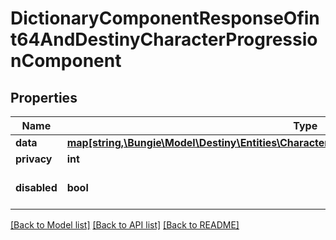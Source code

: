 # DictionaryComponentResponseOfint64AndDestinyCharacterProgressionComponent

## Properties
Name | Type | Description | Notes
------------ | ------------- | ------------- | -------------
**data** | [**map[string,\Bungie\Model\Destiny\Entities\Characters\DestinyCharacterProgressionComponent]**](DestinyCharacterProgressionComponent.md) |  | [optional] 
**privacy** | **int** |  | [optional] 
**disabled** | **bool** | If true, this component is disabled. | [optional] 

[[Back to Model list]](../README.md#documentation-for-models) [[Back to API list]](../README.md#documentation-for-api-endpoints) [[Back to README]](../README.md)


